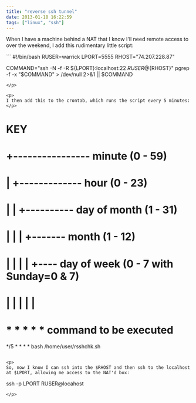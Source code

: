 ```yaml
---
title: "reverse ssh tunnel"
date: 2013-01-18 16:22:59
tags: ["linux", "ssh"]
---
```


<p>
When I have a machine behind a NAT that I know I'll need remote access to over the weekend, I add this rudimentary little script:
</p>

<p>
```
#!/bin/bash
RUSER=warrick
LPORT=5555
RHOST="74.207.228.87"

COMMAND="ssh -N -f -R ${LPORT}:localhost:22 ${RUSER}@${RHOST}"
pgrep -f -x "$COMMAND" > /dev/null 2>&1 || $COMMAND
```
</p>

<p>
I then add this to the crontab, which runs the script every 5 minutes:
</p>

```
#  KEY
#  +---------------- minute (0 - 59)
#  |  +------------- hour (0 - 23)
#  |  |  +---------- day of month (1 - 31)
#  |  |  |  +------- month (1 - 12)
#  |  |  |  |  +---- day of week (0 - 7 with Sunday=0 & 7)
#  |  |  |  |  |
#  *  *  *  *  *  command to be executed
  */5 *  *  *  *  bash /home/user/rsshchk.sh
```

<p>
So, now I know I can ssh into the $RHOST and then ssh to the localhost at $LPORT, allowing me access to the NAT'd box:

```
ssh -p LPORT RUSER@locahost
```
</p>
